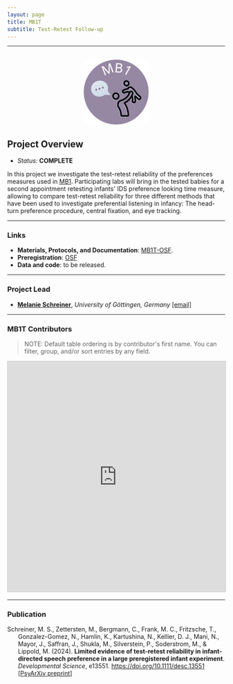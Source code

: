 ```yaml
---
layout: page
title: MB1T
subtitle: Test-Retest Follow-up
---
```


***

<div class="container">
  <div class="row justify-content-around">
    <div class="col-lg-4" align="center">
      <br>
      <img src="/assets/img/MB1_logo.png" width="150">
    </div>
    <div class="col-lg-8" align="left">
      <h2>Project Overview</h2>
      <ul>
        <li><i>Status:</i> <b>COMPLETE</b></li>
      </ul>
    </div>
  </div>
</div>


In this project we investigate the test-retest reliability of the preferences measures used in [MB1]({{site.baseurl}}/MB1).  Participating labs will bring in the tested babies for a second appointment retesting infants' IDS preference looking time measure, allowing to compare test-retest reliability for three different methods that have been used to investigate preferential listening in infancy: The head-turn preference procedure, central fixation, and eye tracking.


***
### Links
* **Materials, Protocols, and Documentation**: [MB1T-OSF](https://osf.io/zeqka/).
* **Preregistration**: [OSF](https://osf.io/v5f8t)
* **Data and code**: to be released.


***
### Project Lead
* [**Melanie Schreiner**](https://www.psych.uni-goettingen.de/en/lang/team/schreiner-melanie), *University of Göttingen, Germany* [[email]](mailto:melanie.schreiner@psych.uni-goettingen.de)


***
### MB1T Contributors
> NOTE: Default table ordering is by contributor's first name. You can filter, group, and/or sort entries by any field.

<iframe class="airtable-embed" src="https://airtable.com/embed/appRoqMKzcK3NsXt4/shrBPOIieR7z8PCiW?backgroundColor=blueDusty&viewControls=on" frameborder="0" onmousewheel="" width="100%" height="533" style="background: transparent; border: 1px solid #ccc;"></iframe>

***
### Publication
<p style="padding-left: 25px; text-indent: -25px">Schreiner, M. S., Zettersten, M., Bergmann, C., Frank, M. C., Fritzsche, T., Gonzalez-Gomez, N., Hamlin, K., Kartushina, N., Kellier, D. J., Mani, N., Mayor, J., Saffran, J., Shukla, M., Silverstein, P., Soderstrom, M., & Lippold, M. (2024). <b>Limited evidence of test-retest reliability in infant-directed speech preference in a large preregistered infant experiment</b>. <i>Developmental Science</i>, e13551. <a href="https://doi.org/10.1111/desc.13551" target="_blank">https://doi.org/10.1111/desc.13551</a> [<a href="https://doi.org/10.31234/osf.io/uwche" target="_blank">PsyArXiv preprint</a>]</p>

